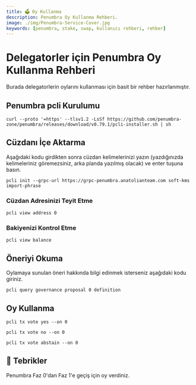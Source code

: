 ```yaml
---
title: 🗳️ Oy Kullanma
description: Penumbra Oy Kullanma Rehberi.
image: ./img/Penumbra-Service-Cover.jpg
keywords: [penumbra, stake, swap, kullanıcı rehberi, rehber]
---
```


# Delegatorler için Penumbra Oy Kullanma Rehberi

Burada delegatorlerin oylarını kullanması için basit bir rehber hazırlanmıştır. 

## Penumbra pcli Kurulumu

```shell
curl --proto '=https' --tlsv1.2 -LsSf https://github.com/penumbra-zone/penumbra/releases/download/v0.79.1/pcli-installer.sh | sh
```

## Cüzdanı İçe Aktarma
Aşağıdaki kodu girdikten sonra cüzdan kelimelerinizi yazın (yazdığınızda kelimeleriniz göremezsiniz, arka planda yazılmış olacak) ve enter tuşuna basın. 

```shell
pcli init --grpc-url https://grpc-penumbra.anatolianteam.com soft-kms import-phrase 
```

### Cüzdan Adresinizi Teyit Etme 
```shell
pcli view address 0
```

### Bakiyenizi Kontrol Etme
```shell
pcli view balance
```

## Öneriyi Okuma
Oylamaya sunulan öneri hakkında bilgi edinmek isterseniz aşağıdaki kodu giriniz.
```shell
pcli query governance proposal 0 definition
```

## Oy Kullanma
```shell
pcli tx vote yes --on 0
```
```shell
pcli tx vote no --on 0
```
```shell
pcli tx vote abstain --on 0
```

## 🎉 Tebrikler

Penumbra Faz 0'dan Faz 1'e geçiş için oy verdiniz. 